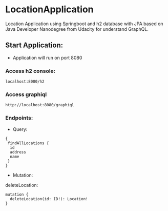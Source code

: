 # LocationApplication
Location Application using Springboot and h2 database with JPA based on Java Developer Nanodegree from Udacity for understand GraphQL.


## Start Application: 

- Application will run on port 8080

### Access h2 console: 

```
localhost:8080/h2
```

### Access graphiql
```
http://localhost:8080/graphiql
```


### Endpoints:
 - Query: 
  ```
 {
   findAllLocations {
    id
    address
    name
   }
}
```
  
 - Mutation:
  
  deleteLocation: 
  ```
  mutation {
    deleteLocation(id: ID!): Location!
  }
  ```
